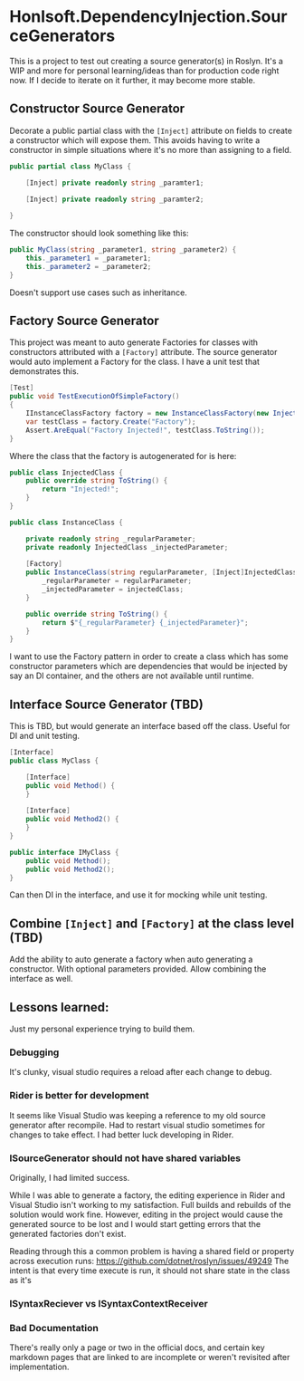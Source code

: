 ﻿# Honlsoft.DependencyInjection.SourceGenerators

This is a project to test out creating a source generator(s) in Roslyn.
It's a WIP and more for personal learning/ideas than for production code right now.
If I decide to iterate on it further, it may become more stable.

## Constructor Source Generator

Decorate a public partial class with the `[Inject]` attribute on fields to create a constructor which will expose them.
This avoids having to write a constructor in simple situations where it's no more than assigning to a field.

```csharp
public partial class MyClass {

    [Inject] private readonly string _paramter1;
    
    [Inject] private readonly string _paramter2;

}
```

The constructor should look something like this:

```csharp
public MyClass(string _parameter1, string _parameter2) {
    this._parameter1 = _parameter1;
    this._parameter2 = _parameter2;
}
```

Doesn't support use cases such as inheritance.

## Factory Source Generator

This project was meant to auto generate Factories for classes with constructors attributed with a `[Factory]` attribute.
The source generator would auto implement a Factory for the class.
I have a unit test that demonstrates this.

```csharp
[Test]
public void TestExecutionOfSimpleFactory() 
{
    IInstanceClassFactory factory = new InstanceClassFactory(new InjectedClass());
    var testClass = factory.Create("Factory");
    Assert.AreEqual("Factory Injected!", testClass.ToString());
}
```

Where the class that the factory is autogenerated for is here:

```csharp
public class InjectedClass {
    public override string ToString() {
        return "Injected!";
    }
}

public class InstanceClass {

    private readonly string _regularParameter;
    private readonly InjectedClass _injectedParameter;
    
    [Factory]
    public InstanceClass(string regularParameter, [Inject]InjectedClass injectedClass) {
        _regularParameter = regularParameter;
        _injectedParameter = injectedClass;
    }

    public override string ToString() {
        return $"{_regularParameter} {_injectedParameter}";
    }
}
```

I want to use the Factory pattern in order to create a class which has some constructor parameters which are dependencies that would be injected by say an DI container, and the others are not available until runtime.


## Interface Source Generator (TBD)

This is TBD, but would generate an interface based off the class.  Useful for DI and unit testing.

```csharp
[Interface]
public class MyClass {

    [Interface]
    public void Method() {
    }
    
    [Interface]
    public void Method2() {
    }
}
```


```csharp
public interface IMyClass {
    public void Method();
    public void Method2();
}
```

Can then DI in the interface, and use it for mocking while unit testing.

## Combine `[Inject]` and `[Factory]` at the class level (TBD)

Add the ability to auto generate a factory when auto generating a constructor.
With optional parameters provided.  Allow combining the interface as well.


## Lessons learned:

Just my personal experience trying to build them.

### Debugging

It's clunky, visual studio requires a reload after each change to debug.

### Rider is better for development

It seems like Visual Studio was keeping a reference to my old source generator after recompile.
Had to restart visual studio sometimes for changes to take effect.
I had better luck developing in Rider.

### ISourceGenerator should not have shared variables

Originally, I had limited success.

While I was able to generate a factory, the editing experience in Rider and Visual Studio isn't working to my satisfaction.
Full builds and rebuilds of the solution would work fine.  However, editing in the project would cause the generated source to be lost and I would start getting errors that the generated factories don't exist.

Reading through this a common problem is having a shared field or property across execution runs: https://github.com/dotnet/roslyn/issues/49249
The intent is that every time execute is run, it should not share state in the class as it's

### ISyntaxReciever vs ISyntaxContextReceiver


### Bad Documentation

There's really only a page or two in the official docs, and certain key  markdown pages that are linked to are incomplete or weren't revisited after implementation.

